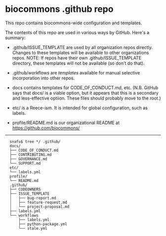 # biocommons .github repo

This repo contains biocommons-wide configuration and templates.

The contents of this repo are used in various ways by GitHub. Here's a summary:

- .github/ISSUE_TEMPLATE are used by all organization repos directly.  Changes to these templates will be available to other organizations repos. NOTE: If repos have their own .github/ISSUE_TEMPLATE directory, these templates will not be available (so don't do that).

- .github/workflows are *templates* available for manual selective incorporation into other repos.

- docs contains templates for CODE_OF_CONDUCT.md, etc. (N.B. GitHub says that docs/ is a viable option, but it appears that this is a secondary and less-effective optiion. These files should probably move to the root.)

- etc/ is a Reece-ism.  It is intended for global configuration, such as labels.

- profile/README.md is our organizational README at https://github.com/biocommons/

---

      snafu$ tree */ .github/
      docs/
      ├── CODE_OF_CONDUCT.md
      ├── CONTRIBUTING.md
      ├── GOVERNANCE.md
      └── SUPPORT.md
      etc/
      └── labels.yml
      profile/
      └── README.md
      .github/
      ├── CODEOWNERS
      ├── ISSUE_TEMPLATE
      │   ├── bug-report.md
      │   ├── feature-request.md
      │   └── project-proposal.md
      ├── labels.yml
      └── workflows
          ├── labels.yml
          ├── python-package.yml
          └── stale.yml
